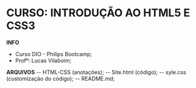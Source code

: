 # CURSO: INTRODUÇÃO AO HTML5 E CSS3

**INFO**
- Curso DIO - Philips Bootcamp;
- Profº: Lucas Vilaboim;


**ARQUIVOS**
 -- HTML-CSS (anotações);
 -- Site.html (código);
 -- syle.css (customização do código);
 -- README.md;
 





    			
    	
    		     	
     